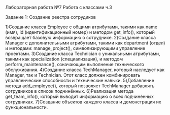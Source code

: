 Лабораторная работа №7  Работа с классами ч.3

Задание 1: Создание реестра сотрудиков

1)Создание класса Employee с общими атрибутами, такими как name (имя), id (идентификационный номер) и методом get_info(), который возвращает базовую информацию о сотруднике.
2)Создание класса Manager с дополнительными атрибутами, такими как department (отдел) и методами: manage_project(), символизирующими управление проектами.
3)Создание класса Technician с уникальными атрибутами, такими как specialization (специализация), и методом perform_maintenance(), означающим выполнение технического обслуживания.
4)Создание класса TechManager, который наследует как Manager, так и Technician. Этот класс должен комбинировать управленческие способности и технические навыки.
5)Добавление метода add_employee(), который позволяет TechManager добавлять сотрудников в список подчинённых.
6)Реализация метода get_team_info(), который выводит информацию о всех подчинённых сотрудниках.
7)Создание объектов каждого класса и демонстрация их функциональности.
